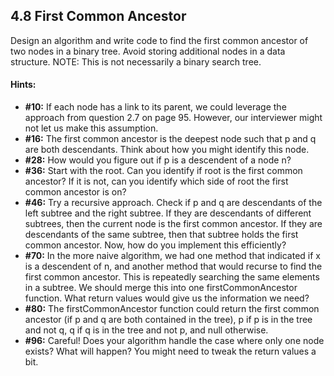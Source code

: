 ## 4.8 First Common Ancestor
Design an algorithm and write code to find the first common ancestor of two nodes in a binary tree. Avoid storing additional nodes in a data structure. NOTE: This is not necessarily a binary search tree.

#### Hints: 
- **#10:**  If each node has a link to its parent, we could leverage the approach from question 2.7
on page 95. However, our interviewer might not let us make this assumption.
- **#16:**  The first common ancestor is the deepest node such that p and q are both descendants.
Think about how you might identify this node.
- **#28:**  How would you figure out if p is a descendent of a node n?
- **#36:**  Start with the root. Can you identify if root is the first common ancestor? If it is not, can you identify which side of root the first common ancestor is on?
- **#46:**  Try a recursive approach. Check if p and q are descendants of the left subtree and the
right subtree. If they are descendants of different subtrees, then the current node is the
first common ancestor. If they are descendants of the same subtree, then that subtree
holds the first common ancestor. Now, how do you implement this efficiently?
- **#70:**  In the more naive algorithm, we had one method that indicated if x is a descendent
of n, and another method that would recurse to find the first common ancestor. This is repeatedly searching the same elements in a subtree. We should merge this into one firstCommonAncestor function. What return values would give us the information we need?
- **#80:**  The firstCommonAncestor function could return the first common ancestor (if p and q are both contained in the tree), p if p is in the tree and not q, q if q is in the tree and not p, and null otherwise.
- **#96:**  Careful! Does your algorithm handle the case where only one node exists? What will happen? You might need to tweak the return values a bit.